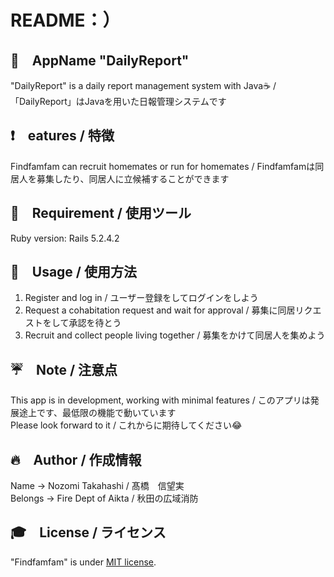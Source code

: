 # README：）

## 📱　AppName "DailyReport"
 
"DailyReport" is a daily report management system with Java☕️ / 「DailyReport」はJavaを用いた日報管理システムです
 
## ❗️　eatures / 特徴
 
Findfamfam can recruit homemates or run for homemates / Findfamfamは同居人を募集したり、同居人に立候補することができます
 
## 🔨　Requirement / 使用ツール

Ruby version: Rails 5.2.4.2
 
## 📗　Usage / 使用方法

1. Register and log in / ユーザー登録をしてログインをしよう  
2. Request a cohabitation request and wait for approval / 募集に同居リクエストをして承認を待とう  
3. Recruit and collect people living together / 募集をかけて同居人を集めよう  
 
## ☔️　Note / 注意点
 
This app is in development, working with minimal features / このアプリは発展途上です、最低限の機能で動いています  
Please look forward to it / これからに期待してください😂

## 🔥　Author / 作成情報
 
Name → Nozomi Takahashi / 髙橋　信望実  
Belongs → Fire Dept of Aikta / 秋田の広域消防
 
## 🎓　License / ライセンス
 
"Findfamfam" is under [MIT license](https://en.wikipedia.org/wiki/MIT_License).
